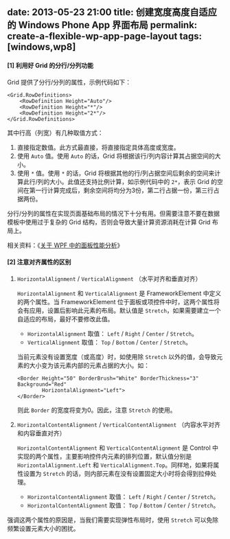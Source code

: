 date: 2013-05-23 21:00
title: 创建宽度高度自适应的 Windows Phone App 界面布局
permalink: create-a-flexible-wp-app-page-layout
tags: [windows,wp8]
---

#### [1] 利用好 Grid 的分行/分列功能

Grid 提供了分行/分列的属性，示例代码如下：

    <Grid.RowDefinitions>
        <RowDefinition Height="Auto"/>
        <RowDefinition Height="*"/>
        <RowDefinition Height="2*"/>
    </Grid.RowDefinitions>

其中行高（列宽）有几种取值方式：

1. 直接指定数值。此方式最直接，将直接指定具体高度或宽度。
2. 使用 `Auto` 值。使用 `Auto` 的话，Grid 将根据该行/列内容计算其占据空间的大小。
3. 使用 `*` 值。使用 `*` 的话，Grid 将根据其他的行/列占据空间后剩余的空间来计算此行/列的大小。此值还支持比例计算，如示例代码中的 `2*`，表示 Grid 的空间在第一行计算完成后，剩余空间将均分为3份，第二行占据一份，第三行占据两份。

分行/分列的属性在实现页面基础布局的情况下十分有用。但需要注意不要在数据模板中使用过于复杂的 Grid 结构，否则会导致大量计算资源消耗在计算 Grid 布局上。

相关资料：《[关于 WPF 中的面板性能分析](http://scriptogr.am/blastmann/post/wpf-panels-performance)》

#### [2] 注意对齐属性的区别

1.  `HorizontalAlignment` / `VerticalAlignment` （水平对齐和垂直对齐）

    `HorizontalAlignment` 和 `VerticalAlignment` 是 FrameworkElement 中定义的两个属性。当 FrameworkElement 位于面板或项控件中时，这两个属性将会有应用，设置后影响此元素的布局。默认值是 `Stretch`，如果需要建立一个自适应的布局，最好不要修改此值。

    - `HorizontalAlignment` 取值： `Left` / `Right` / `Center` / `Stretch`。
    - `VerticalAlignment` 取值： `Top` / `Bottom` / `Center` / `Stretch`。

    当前元素没有设置宽度（或高度）时，如使用除 `Stretch` 以外的值，会导致元素的大小变为该元素内部的元素占据的大小。如：

        <Border Height="50" BorderBrush="White" BorderThickness="3" Background="Red"
                HorizontalAlignment="Left">
        </Border>

    则此 `Border` 的宽度将变为0。因此，注意 `Stretch` 的使用。

2.  `HorizontalContentAlignment` / `VerticalContentAlignment` （内容水平对齐和内容垂直对齐）

    `HorizontalContentAlignment` 和 `VerticalContentAlignment` 是 Control 中实现的两个属性，主要影响控件内元素的排列位置，默认值分别是 `HorizontalAlignment.Left` 和 `VerticalAlignment.Top`。同样地，如果将属性设置为 `Stretch` 的话，则内部元素在没有设置固定大小时将会得到拉伸处理。

    - `HorizontalContentAlignment` 取值： `Left` / `Right` / `Center` / `Stretch`。
    - `HorizontalContentAlignment` 取值： `Top` / `Bottom` / `Center` / `Stretch`。

强调这两个属性的原因是，当我们需要实现弹性布局时，使用 `Stretch` 可以免除频繁设置元素大小的困扰。